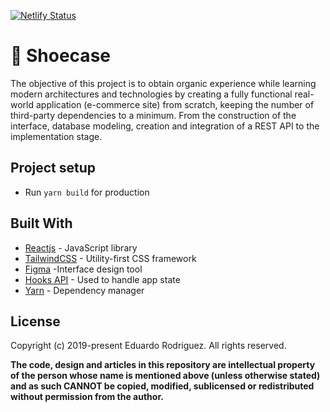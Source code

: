 [![Netlify Status](https://api.netlify.com/api/v1/badges/efd79ed8-4944-485d-98c2-be329e3d173a/deploy-status)](https://app.netlify.com/sites/shoecase/deploys)

# 👟 Shoecase

The objective of this project is to obtain organic experience while learning modern architectures and technologies by creating a fully functional real-world application (e-commerce site) from scratch, keeping the number of third-party dependencies to a minimum. From the construction of the interface, database modeling, creation and integration of a REST API to the implementation stage.

## Project setup

- Run `yarn build` for production

## Built With

- [Reactjs](https://reactjs.org) - JavaScript library
- [TailwindCSS](https://tailwindcss.com/) - Utility-first CSS framework
- [Figma](https://www.figma.com/) -Interface design tool
- [Hooks API](https://reactjs.org/docs/hooks-reference.html) - Used to handle app state
- [Yarn](https://yarnpkg.com/en/) - Dependency manager

## License

Copyright (c) 2019-present Eduardo Rodriguez. All rights reserved.

**The code, design and articles in this repository are intellectual property of
the person whose name is mentioned above (unless otherwise stated) and as such
CANNOT be copied, modified, sublicensed or redistributed without permission from
the author.**
